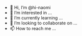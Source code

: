 - 👋 Hi, I’m @hi-naomi
- 👀 I’m interested in ...
- 🌱 I’m currently learning ...
- 💞️ I’m looking to collaborate on ...
- 📫 How to reach me ...

<!---
hi-naomi/hi-naomi is a ✨ special ✨ repository because its `README.md` (this file) appears on your GitHub profile.
You can click the Preview link to take a look at your changes.
--->
